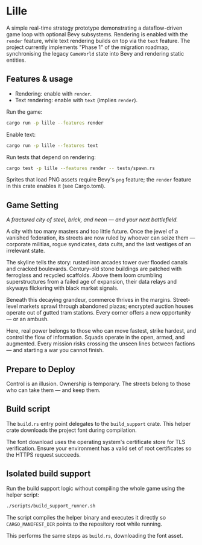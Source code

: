 # Lille

A simple real-time strategy prototype demonstrating a dataflow-driven game loop
with optional Bevy subsystems. Rendering is enabled with the `render` feature,
while text rendering builds on top via the `text` feature. The project
currently implements "Phase 1" of the migration roadmap, synchronising the
legacy `GameWorld` state into Bevy and rendering static entities.

## Features & usage

- Rendering: enable with `render`.
- Text rendering: enable with `text` (implies `render`).

Run the game:

```bash
cargo run -p lille --features render
```

Enable text:

```bash
cargo run -p lille --features text
```

Run tests that depend on rendering:

```bash
cargo test -p lille --features render -- tests/spawn.rs
```

Sprites that load PNG assets require Bevy's `png` feature; the `render` feature
in this crate enables it (see Cargo.toml).

## Game Setting

*A fractured city of steel, brick, and neon — and your next battlefield.*

A city with too many masters and too little future. Once the jewel of a
vanished federation, its streets are now ruled by whoever can seize them —
corporate militias, rogue syndicates, data cults, and the last vestiges of an
irrelevant state.

The skyline tells the story: rusted iron arcades tower over flooded canals and
cracked boulevards. Century-old stone buildings are patched with ferroglass and
recycled scaffolds. Above them loom crumbling superstructures from a failed age
of expansion, their data relays and skyways flickering with black market
signals.

Beneath this decaying grandeur, commerce thrives in the margins. Street-level
markets sprawl through abandoned plazas; encrypted auction houses operate out
of gutted tram stations. Every corner offers a new opportunity — or an ambush.

Here, real power belongs to those who can move fastest, strike hardest, and
control the flow of information. Squads operate in the open, armed, and
augmented. Every mission risks crossing the unseen lines between factions — and
starting a war you cannot finish.

## Prepare to Deploy

Control is an illusion. Ownership is temporary. The streets belong to those who
can take them — and keep them.

## Build script

The `build.rs` entry point delegates to the `build_support` crate. This helper
crate downloads the project font during compilation.

The font download uses the operating system's certificate store for TLS
verification. Ensure your environment has a valid set of root certificates so
the HTTPS request succeeds.

## Isolated build support

Run the build support logic without compiling the whole game using the helper
script:

```bash
./scripts/build_support_runner.sh
```

The script compiles the helper binary and executes it directly so
`CARGO_MANIFEST_DIR` points to the repository root while running.

This performs the same steps as `build.rs`, downloading the font asset.
